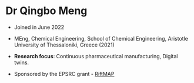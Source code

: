 # Dr Qingbo Meng 

* Joined in June 2022

* MEng, Chemical Engineering, School of Chemical Engineering, Aristotle University of Thessaloniki, Greece (2021)

* **Research focus**: Continuous pharmaceutical manufacturing, Digital twins. 

* Sponsored by the EPSRC grant - [RiftMAP](https://gow.epsrc.ukri.org/NGBOViewGrant.aspx?GrantRef=EP/V034723/1)

